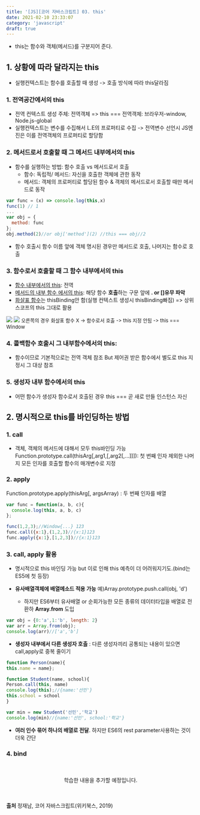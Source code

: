 ```yaml
---
title: '[JS][코어 자바스크립트] 03. this'
date: 2021-02-10 23:33:07
category: 'javascript'
draft: true
---
```


- this는 함수와 객체(메서드)를 구분지어 준다.
  
## 1. 상황에 따라 달라지는 this
- 실행컨텍스트는 함수를 호출할 때 생성 -> 호출 방식에 따라 this달라짐
  
### 1. 전역공간에서의 this
- 전역 컨텍스트 생성 주체: 전역객체 => this === 전역객체: 브라우저-window, Node.js-global
- 실행컨텍스트는 변수를 수집해서 L.E의 프로퍼티로 수집 -> 전역변수 선언시 JS엔진은 이를 전역객체의 프로퍼티로 할당함
  
### 2. 메서드로서 호출할 때 그 메서드 내부에서의 this
- 함수를 실행하는 방법: 함수 호출 vs 메서드로서 호출
  - 함수: 독립적/ 메서드: 자신을 호출한 객체에 관한 동작 
  - 메서드: 객체의 프로퍼티로 할당된 함수 & 객체의 메서드로서 호출할 때만 메서드로 동작
  
```js
var func = (x) => console.log(this,x)
func(1) // 1
...
var obj = {
  method: func
};
obj.method(2)//or obj['method'](2) //this === obj//2
```
- 함수 호출시 함수 이름 앞에 객체 명시된 경우만 메서드로 호출, 나머지는 함수로 호출 

### 3. 함수로서 호출할 때 그 함수 내부에서의 this
- <U>함수 내부에서의 this</U>: 전역
- <U>메서드의 내부 함수 에서의 this</U>: 해당 함수 **호출**하는 구문 앞에 **. or []유무 파악**
- <U>화살표 함수</U>는 thisBinding안 함(실행 컨텍스트 생성시 thisBinding빠짐) => 상위 스코프의 this 그대로 활용
  
<img src = "https://user-images.githubusercontent.com/60782131/107139720-b33f9e80-6960-11eb-9adb-cebd2de7ec1c.png">
<img src = "https://user-images.githubusercontent.com/60782131/107139716-ac189080-6960-11eb-9bb1-50b2bc009e27.png">
  <font size =2>오른쪽의 경우 화살표 함수 X -> 함수로서 호출 -> this 지정 안됨 -> this === Window</font>


### 4. 콜백함수 호출시 그 내부함수에서의 this: 
- 함수이므로 기본적으로는 전역 객체 참조 But 제어권 받은 함수에서 별도로 this 지정시 그 대상 참조
### 5. 생성자 내부 함수에서의 this
- 어떤 함수가 생성자 함수로서 호출된 경우 this === 곧 새로 만들 인스턴스 자신

## 2. 명시적으로 this를 바인딩하는 방법
### 1. call 
- 객체, 객체의 메서드에 대해서 모두 this바인딩 가능
Function.prototype.call(thisArg[,arg1,[,arg2[,...]]]): 첫 번째 인자 제외한 나머지 모든 인자를 호출할 함수의 매개변수로 지정

### 2. apply
Function.prototype.apply(thisArg[, argsArray) : 두 번째 인자를 배열
```js
var func = function(a, b, c){
  console.log(this, a, b, c)
};

func(1,2,3);//Window{...} 123
func.call({x:1},(1,2,3)//{x:1}123
func.apply({x:1},[1,2,3])//{x:1}123
```

### 3. call, apply 활용
- 명시적으로 this 바인딩 가능 but 이로 인해 this 예측이 더 어려워지기도.(bind는 ES5에 첫 등장)
  
- **유사배열객체에 배열메소드 적용 가능** 예)Array.prototype.push.call(obj, 'd') 
  - 하지만 ES6부터 유사배열 or 순회가능한 모든 종류의 데이터타입을 배열로 전환하 **Array.from** 도입
  
```js
var obj = {0:'a',1:'b', length: 2}
var arr = Array.from(obj);
console.log(arr)//['a','b']
```

- **생성자 내부에서 다른 생성자 호출** : 다른 생성자끼리 공통되는 내용이 있으면 call,apply로 중복 줄이기
  
```js
function Person(name){
this.name = name};

function Student(name, school){
Person.call(this, name)
console.log(this);//{name:'선민'}
this.school = school
}

var min = new Student('선민','학교')
console.log(min)//{name:'선민', school:'학교'}
```
- **여러 인수 묶어 하나의 배열로 전달**. 하지만 ES6의 rest parameter사용하는 것이 더욱 간단
  
### 4. bind

<p align = "center">
<br />
<br />
학습한 내용을 추가할 예정입니다.
<br />
<br />
<br />
</p>

**출처** 정재남, 코어 자바스크립트(위키북스, 2019)
